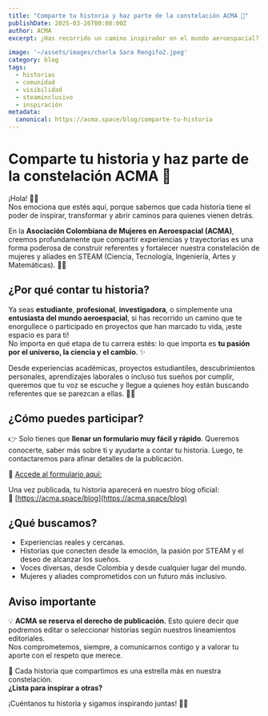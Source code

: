 ```yaml
---
title: "Comparte tu historia y haz parte de la constelación ACMA 🚀"
publishDate: 2025-03-26T00:00:00Z
author: ACMA
excerpt: ¿Has recorrido un camino inspirador en el mundo aeroespacial? ¿Tienes una historia que puede motivar a otras niñas y mujeres a soñar con las estrellas? ¡Queremos conocerla y compartirla en nuestro blog!

image: '~/assets/images/charla Sara Rengifo2.jpeg'
category: blog
tags:
  - historias
  - comunidad
  - visibilidad
  - steaminclusivo
  - inspiración
metadata:
  canonical: https://acma.space/blog/comparte-tu-historia
---
```


# Comparte tu historia y haz parte de la constelación ACMA 🌌

¡Hola! 👋✨  
Nos emociona que estés aquí, porque sabemos que cada historia tiene el poder de inspirar, transformar y abrir caminos para quienes vienen detrás.

En la **Asociación Colombiana de Mujeres en Aeroespacial (ACMA)**, creemos profundamente que compartir experiencias y trayectorias es una forma poderosa de construir referentes y fortalecer nuestra constelación de mujeres y aliades en STEAM (Ciencia, Tecnología, Ingeniería, Artes y Matemáticas). 🌟🚀

## ¿Por qué contar tu historia?

Ya seas **estudiante**, **profesional**, **investigadora**, o simplemente una **entusiasta del mundo aeroespacial**, si has recorrido un camino que te enorgullece o participado en proyectos que han marcado tu vida, ¡este espacio es para ti!  
No importa en qué etapa de tu carrera estés: lo que importa es **tu pasión por el universo, la ciencia y el cambio**. ✨

Desde experiencias académicas, proyectos estudiantiles, descubrimientos personales, aprendizajes laborales o incluso tus sueños por cumplir, queremos que tu voz se escuche y llegue a quienes hoy están buscando referentes que se parezcan a ellas. 👩‍🚀

## ¿Cómo puedes participar?

👉 Solo tienes que **llenar un formulario muy fácil y rápido**. Queremos conocerte, saber más sobre ti y ayudarte a contar tu historia. Luego, te contactaremos para afinar detalles de la publicación.

📝 [Accede al formulario aquí:](https://forms.gle/ixLhCjCGAcg1NE9VA)

Una vez publicada, tu historia aparecerá en nuestro blog oficial:  
🔗 [https://acma.space/blog](https://acma.space/blog)

## ¿Qué buscamos?

- Experiencias reales y cercanas.  
- Historias que conecten desde la emoción, la pasión por STEAM y el deseo de alcanzar los sueños.  
- Voces diversas, desde Colombia y desde cualquier lugar del mundo.  
- Mujeres y aliades comprometidos con un futuro más inclusivo.

## Aviso importante

💡 **ACMA se reserva el derecho de publicación.** Esto quiere decir que podremos editar o seleccionar historias según nuestros lineamientos editoriales.  
Nos comprometemos, siempre, a comunicarnos contigo y a valorar tu aporte con el respeto que merece.


🌠 Cada historia que compartimos es una estrella más en nuestra constelación.  
**¿Lista para inspirar a otras?**  

¡Cuéntanos tu historia y sigamos inspirando juntas! 🚀💜  
